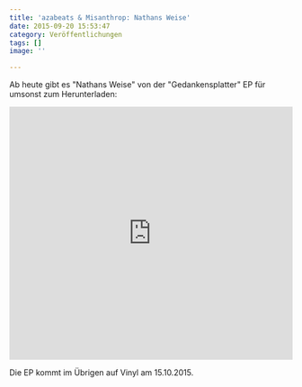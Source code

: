 ```yaml
---
title: 'azabeats & Misanthrop: Nathans Weise'
date: 2015-09-20 15:53:47
category: Veröffentlichungen
tags: []
image: ''

---
```


Ab heute gibt es "Nathans Weise" von der "Gedankensplatter" EP für umsonst zum Herunterladen:  
<iframe width="100%" height="450" scrolling="no" frameborder="no" src="https://w.soundcloud.com/player/?url=https%3A//api.soundcloud.com/tracks/224747397&auto\_play=false&hide\_related=false&show\_comments=true&show\_user=true&show\_reposts=false&visual=true"></iframe>
  
Die EP kommt im Übrigen auf Vinyl am 15.10.2015.
